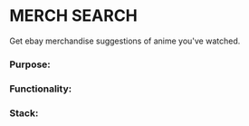 # MERCH SEARCH

Get ebay merchandise suggestions of anime you've watched.

### Purpose:

### Functionality:

### Stack:

